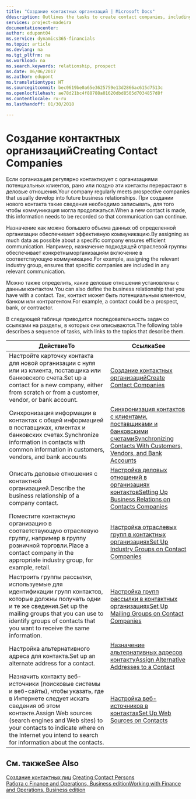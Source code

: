 ```yaml
---
title: "Создание контактных организаций | Microsoft Docs"
ddescription: Outlines the tasks to create contact companies, including assigning relevant data about prospects and defining the business relationships you have with companies.
services: project-madeira
documentationcenter: 
author: edupont04
ms.service: dynamics365-financials
ms.topic: article
ms.devlang: na
ms.tgt_pltfrm: na
ms.workload: na
ms.search.keywords: relationship, prospect
ms.date: 06/06/2017
ms.author: edupont
ms.translationtype: HT
ms.sourcegitcommit: bec0619be0a65e3625759e13d2866ac615d7513c
ms.openlocfilehash: ae78d21bc4f88788a01620dbd8505d7034857d8f
ms.contentlocale: ru-ru
ms.lasthandoff: 01/30/2018

---
```

# <a name="creating-contact-companies"></a><span data-ttu-id="5cafa-102">Создание контактных организаций</span><span class="sxs-lookup"><span data-stu-id="5cafa-102">Creating Contact Companies</span></span>
<span data-ttu-id="5cafa-103">Если организация регулярно контактирует с организациями потенциальных клиентов, рано или поздно эти контакты перерастают в деловые отношения.</span><span class="sxs-lookup"><span data-stu-id="5cafa-103">Your company regularly meets prospective companies that usually develop into future business relationships.</span></span> <span data-ttu-id="5cafa-104">При создании нового контакта такие сведения необходимо записывать, для того чтобы коммуникация могла продолжаться.</span><span class="sxs-lookup"><span data-stu-id="5cafa-104">When a new contact is made, this information needs to be recorded so that communication can continue.</span></span>

<span data-ttu-id="5cafa-105">Назначение как можно большего объема данных об определенной организации обеспечивает эффективную коммуникацию.</span><span class="sxs-lookup"><span data-stu-id="5cafa-105">By assigning as much data as possible about a specific company ensures efficient communication.</span></span> <span data-ttu-id="5cafa-106">Например, назначение подходящей отраслевой группы обеспечивает конкретныморганизациям включение в соответствующую коммуникацию.</span><span class="sxs-lookup"><span data-stu-id="5cafa-106">For example, assigning the relevant industry group, ensures that specific companies are included in any relevant communication.</span></span>

<span data-ttu-id="5cafa-107">Можно также определить, какие деловые отношения установлены с данным контактом.</span><span class="sxs-lookup"><span data-stu-id="5cafa-107">You can also define the business relationship that you have with a contact.</span></span> <span data-ttu-id="5cafa-108">Так, контакт может быть потенциальным клиентом, банком или контрагентом.</span><span class="sxs-lookup"><span data-stu-id="5cafa-108">For example, a contact could be a prospect, bank, or contractor.</span></span>

<span data-ttu-id="5cafa-109">В следующей таблице приводится последовательность задач со ссылками на разделы, в которых они описываются.</span><span class="sxs-lookup"><span data-stu-id="5cafa-109">The following table describes a sequence of tasks, with links to the topics that describe them.</span></span>

| <span data-ttu-id="5cafa-110">Действие</span><span class="sxs-lookup"><span data-stu-id="5cafa-110">To</span></span> | <span data-ttu-id="5cafa-111">Ссылка</span><span class="sxs-lookup"><span data-stu-id="5cafa-111">See</span></span> |
| --- | --- |
| <span data-ttu-id="5cafa-112">Настройте карточку контакта для новой организации с нуля или из клиента, поставщика или банковского счета.</span><span class="sxs-lookup"><span data-stu-id="5cafa-112">Set up a contact for a new company, either from scratch or from a customer, vendor, or bank account.</span></span> |[<span data-ttu-id="5cafa-113">Создание контактных организаций</span><span class="sxs-lookup"><span data-stu-id="5cafa-113">Create Contact Companies</span></span>](marketing-how-create-contact-companies.md) |
| <span data-ttu-id="5cafa-114">Синхронизация информации в контактах с общей информацией в поставщиках, клиентах и банковских счетах.</span><span class="sxs-lookup"><span data-stu-id="5cafa-114">Synchronize information in contacts with common information in customers, vendors, and bank accounts</span></span> |[<span data-ttu-id="5cafa-115">Синхронизация контактов с клиентами, поставщиками и банковскими счетами</span><span class="sxs-lookup"><span data-stu-id="5cafa-115">Synchronizing Contacts With Customers, Vendors, and Bank Accounts</span></span>](marketing-synchronize-contacts-customers-vendors-bank-accounts.md) |
| <span data-ttu-id="5cafa-116">Описать деловые отношения с контактной организацией.</span><span class="sxs-lookup"><span data-stu-id="5cafa-116">Describe the business relationship of a company contact.</span></span> |[<span data-ttu-id="5cafa-117">Настройка деловых отношений в организациях контактов</span><span class="sxs-lookup"><span data-stu-id="5cafa-117">Setting Up Business Relations on Contacts Companies</span></span>](marketing-business-relations.md) |
| <span data-ttu-id="5cafa-118">Поместите контактную организацию в соответствующую отраслевую группу, например в группу розничной торговли.</span><span class="sxs-lookup"><span data-stu-id="5cafa-118">Place a contact company in the appropriate industry group, for example, retail.</span></span> |[<span data-ttu-id="5cafa-119">Настройка отраслевых групп в контактных организациях</span><span class="sxs-lookup"><span data-stu-id="5cafa-119">Set Up Industry Groups on Contact Companies</span></span>](marketing-industry-groups.md) |
| <span data-ttu-id="5cafa-120">Настроить группы рассылки, используемые для идентификации групп контактов, которые должны получать одни и те же сведения.</span><span class="sxs-lookup"><span data-stu-id="5cafa-120">Set up the mailing groups that you can use to identify groups of contacts that you want to receive the same information.</span></span> |[<span data-ttu-id="5cafa-121">Настройка групп рассылки в контактных организациях</span><span class="sxs-lookup"><span data-stu-id="5cafa-121">Set Up Mailing Groups on Contact Companies</span></span>](marketing-mailing-groups.md) |
| <span data-ttu-id="5cafa-122">Настройка альтернативного адреса для контакта.</span><span class="sxs-lookup"><span data-stu-id="5cafa-122">Set up an alternate address for a contact.</span></span> |[<span data-ttu-id="5cafa-123">Назначение альтернативных адресов контакту</span><span class="sxs-lookup"><span data-stu-id="5cafa-123">Assign Alternative Addresses to a Contact</span></span>](marketing-how-assign-alternate-address.md) |
| <span data-ttu-id="5cafa-124">Назначить контакту веб-источники (поисковые системы и веб-сайты), чтобы указать, где в Интернете следует искать сведения об этом контакте.</span><span class="sxs-lookup"><span data-stu-id="5cafa-124">Assign Web sources (search engines and Web sites) to your contacts to indicate where on the Internet you intend to search for information about the contacts.</span></span> |[<span data-ttu-id="5cafa-125">Настройка веб-источников в контактах</span><span class="sxs-lookup"><span data-stu-id="5cafa-125">Set Up Web Sources on Contacts</span></span>](marketing-web-sources.md) |

## <a name="see-also"></a><span data-ttu-id="5cafa-126">См. также</span><span class="sxs-lookup"><span data-stu-id="5cafa-126">See Also</span></span>
<span data-ttu-id="5cafa-127">[Создание контактных лиц](marketing-create-contact-persons.md) </span><span class="sxs-lookup"><span data-stu-id="5cafa-127">[Creating Contact Persons](marketing-create-contact-persons.md) </span></span>  
[<span data-ttu-id="5cafa-128">Работа с Finance and Operations, Business edition</span><span class="sxs-lookup"><span data-stu-id="5cafa-128">Working with Finance and Operations, Business edition</span></span>](ui-work-product.md)

